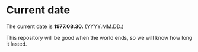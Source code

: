 # Current date

The current date is **1977.08.30.** (YYYY.MM.DD.)

This repository will be good when the world ends, so we will know how long it lasted.
